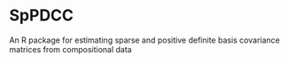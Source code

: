 # SpPDCC
An R package for estimating sparse and positive definite basis covariance matrices from compositional data
